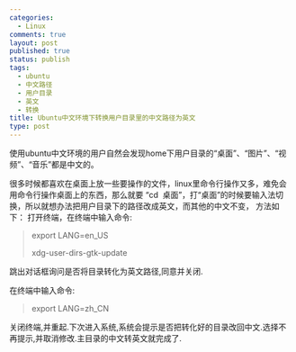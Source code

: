 ```yaml
--- 
categories: 
  - Linux
comments: true
layout: post
published: true
status: publish
tags: 
  - ubuntu
  - 中文路径
  - 用户目录
  - 英文
  - 转换
title: Ubuntu中文环境下转换用户目录里的中文路径为英文
type: post
---
```

使用ubuntu中文环境的用户自然会发现home下用户目录的“桌面”、“图片”、“视频”、“音乐”都是中文的。

很多时候都喜欢在桌面上放一些要操作的文件，linux里命令行操作又多，难免会用命令行操作桌面上的东西，那么就要 “cd  桌面”，打“桌面”的时候要输入法切换，所以就想办法把用户目录下的路径改成英文，而其他的中文不变， 方法如下：
打开终端，在终端中输入命令:
<blockquote>export LANG=en_US

xdg-user-dirs-gtk-update</blockquote>
跳出对话框询问是否将目录转化为英文路径,同意并关闭.

在终端中输入命令:
<blockquote>export LANG=zh_CN</blockquote>
关闭终端,并重起.下次进入系统,系统会提示是否把转化好的目录改回中文.选择不再提示,并取消修改.主目录的中文转英文就完成了.
